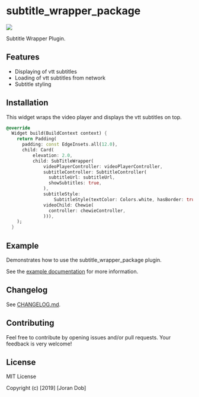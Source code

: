 # subtitle_wrapper_package

[![](https://img.shields.io/badge/pub-v0.0.4-brightgreen.svg)](https://pub.dartlang.org/packages/spotify_playback)


Subtitle Wrapper Plugin.

## Features
* Displaying of vtt subtitles 
* Loading of vtt subtitles from network
* Subtitle styling 

## Installation

This widget wraps the video player and displays the vtt subtitles on top. 

```dart
@override
  Widget build(BuildContext context) {
    return Padding(
      padding: const EdgeInsets.all(12.0),
      child: Card(
          elevation: 2.0,
          child: SubTitleWrapper(
              videoPlayerController: videoPlayerController,
              subtitleController: SubtitleController(
                subtitleUrl: subtitleUrl,
                showSubtitles: true,
              ),
              subtitleStyle:
                  SubtitleStyle(textColor: Colors.white, hasBorder: true),
              videoChild: Chewie(
                controller: chewieController,
              ))),
    );
  }

``` 

## Example

Demonstrates how to use the subtitle_wrapper_package plugin.

See the [example documentation](example/README.md) for more information.

## Changelog

See [CHANGELOG.md](CHANGELOG.md).

## Contributing

Feel free to contribute by opening issues and/or pull requests. Your feedback is very welcome!

## License

MIT License

Copyright (c) [2019] [Joran Dob]
